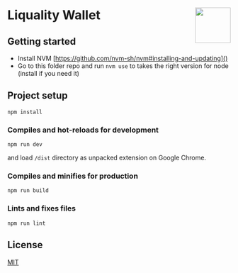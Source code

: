 # Liquality Wallet <img align="right" src="https://raw.githubusercontent.com/liquality/chainabstractionlayer/master/liquality-logo.png" height="80px" />

## Getting started
- Install NVM [https://github.com/nvm-sh/nvm#installing-and-updating]()
- Go to this folder repo and run `nvm use` to takes the right version for node (install if you need it)

## Project setup
```
npm install
```

### Compiles and hot-reloads for development
```
npm run dev
```

and load `/dist` directory as unpacked extension on Google Chrome.

### Compiles and minifies for production
```
npm run build
```

### Lints and fixes files
```
npm run lint
```

## License

[MIT](./LICENSE.md)
